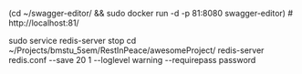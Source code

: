 (cd ~/swagger-editor/ && sudo docker run -d -p 81:8080 swagger-editor) # http://localhost:81/

sudo service redis-server stop
cd ~/Projects/bmstu_5sem/RestInPeace/awesomeProject/
redis-server redis.conf --save 20 1 --loglevel warning --requirepass password